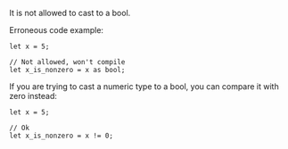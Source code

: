 It is not allowed to cast to a bool.

Erroneous code example:

```compile_fail,E0054
let x = 5;

// Not allowed, won't compile
let x_is_nonzero = x as bool;
```

If you are trying to cast a numeric type to a bool, you can compare it with
zero instead:

```
let x = 5;

// Ok
let x_is_nonzero = x != 0;
```

